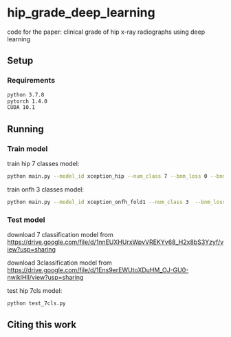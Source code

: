 # hip_grade_deep_learning
code for the paper: clinical grade of hip x-ray radiographs using deep learning

## Setup

### Requirements

```bash
python 3.7.8
pytorch 1.4.0
CUDA 10.1
```


## Running

### Train model

train hip 7 classes model:
```bash
python main.py --model_id xception_hip --num_class 7 --bnm_loss 0 --bnm_loss_weight 0.0 --gpu 0,1 --root_path ../data/hip_7cls/training_data --train_file ../data/hip_7cls/training.txt --test_file ../data/hip_7cls/testing.txt --task hip_7cls
```
train onfh 3 classes model:
```bash
python main.py --model_id xception_onfh_fold1 --num_class 3  --bnm_loss 0 --bnm_loss_weight 0.0 --gpu 0,1
```
### Test model
download 7 classification model from https://drive.google.com/file/d/1nnEUXHUrxWpvVREKYv68_H2x8bS3Yzyf/view?usp=sharing

download 3classification model from https://drive.google.com/file/d/1Ens9erEWUtoXDuHM_OJ-GU0-nwiklHlI/view?usp=sharing

test hip 7cls model:
```bash
python test_7cls.py
```


## Citing this work

```
```
